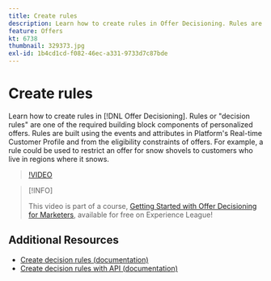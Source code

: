 ```yaml
---
title: Create rules
description: Learn how to create rules in Offer Decisioning. Rules are one of the required building block components of personalized offers.
feature: Offers
kt: 6738
thumbnail: 329373.jpg
exl-id: 1b4cd1cd-f082-46ec-a331-9733d7c87bde
---
```

# Create rules

Learn how to create rules in [!DNL Offer Decisioning]. Rules or "decision rules" are one of the required building block components of personalized offers. Rules are built using the events and attributes in Platform's Real-time Customer Profile and from the eligibility constraints of offers. For example, a rule could be used to restrict an offer for snow shovels to customers who live in regions where it snows.

>[!VIDEO](https://video.tv.adobe.com/v/329373?quality=12&learn=on)

>[!INFO]
>
> This video is part of a course, [Getting Started with Offer Decisioning for Marketers](https://experienceleague.adobe.com/?recommended=ExperiencePlatform-U-1-2020.1.offerdecisioning), available for free on Experience League!


## Additional Resources

* [Create decision rules (documentation)](https://experienceleague.adobe.com/docs/journey-optimizer/using/offer-decisioniong/create-components/creating-decision-rules.html)
* [Create decision rules with API (documentation)](https://experienceleague.adobe.com/docs/journey-optimizer/using/offer-decisioniong/api-reference/offers-api/decision-rules/create.html)
